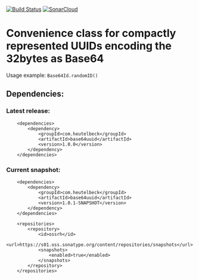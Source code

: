 [![Build Status](https://github.com/heutelbeck/base64uuid/workflows/build/badge.svg)](https://github.com/heutelbeck/base64uuid/actions) [![SonarCloud](https://sonarcloud.io/images/project_badges/sonarcloud-black.svg)](https://sonarcloud.io/dashboard?id=heutelbeck_base64uuid)


# Convenience class for compactly represented UUIDs encoding the 32bytes as Base64

Usage example: `Base64Id.randomID()`

## Dependencies:

### Latest release:

```
	<dependencies>
		<dependency>
			<groupId>com.heutelbeck</groupId>
			<artifactId>base64uuid</artifactId>
			<version>1.0.0</version>
		</dependency>
	</dependencies>
```

### Current snapshot:

```
	<dependencies>
		<dependency>
			<groupId>com.heutelbeck</groupId>
			<artifactId>base64uuid</artifactId>
			<version>1.0.1-SNAPSHOT</version>
		</dependency>
	</dependencies>
	
	<repositories>
		<repository>
			<id>ossrh</id>
			<url>https://s01.oss.sonatype.org/content/repositories/snapshots</url>
			<snapshots>
				<enabled>true</enabled>
			</snapshots>
		</repository>
	</repositories>
```

